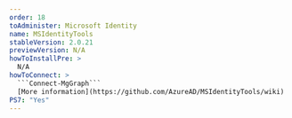 ```yaml
---
order: 18
toAdminister: Microsoft Identity
name: MSIdentityTools
stableVersion: 2.0.21
previewVersion: N/A
howToInstallPre: >
  N/A
howToConnect: >
  ```Connect-MgGraph```
  [More information](https://github.com/AzureAD/MSIdentityTools/wiki)
PS7: "Yes"
---
```

